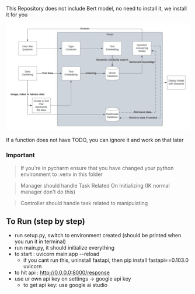 This Repository does not include Bert model, no need to install it, we install it for you

![alt text](https://github.com/0StevenH0/Skripsi/blob/dev/Proposal_Graph.jpeg)

If a function does not have TODO, you can ignore it and work on that later

### Important
> If you're in pycharm ensure that you have changed your python environment to .venv in this folder

> Manager should handle Task Related On Initializing (IK normal manager don't do this)

> Controller should handle task related to manipulating 

## To Run (step by step)
- run setup.py, switch to environment created (should be printed when you run it in terminal)
- run main.py, it should initialize everything
- to start : uvicorn main:app --reload
  - if you cant run this, uninstall fastapi, then pip install fastapi==0.103.0 uvicorn
- to hit api : http://0.0.0.0:8000/response
- use ur own api key on settings -> google api key
  - to get api key: use google ai studio